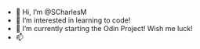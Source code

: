 - 👋 Hi, I’m @SCharlesM
- 👀 I’m interested in learning to code! 
- 🌱 I’m currently starting the Odin Project! Wish me luck!
- 📫 

<!---
SCharlesM/SCharlesM is a ✨ special ✨ repository because its `README.md` (this file) appears on your GitHub profile.
You can click the Preview link to take a look at your changes.
--->
